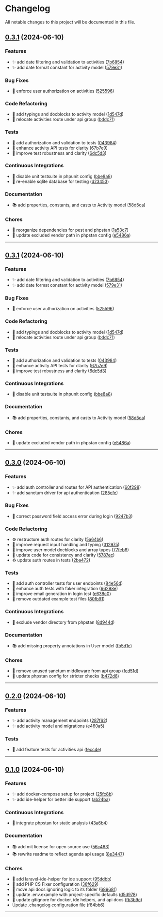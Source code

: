 <!--- BEGIN HEADER -->
# Changelog

All notable changes to this project will be documented in this file.
<!--- END HEADER -->

## [0.3.1](https://github.com/mateusmacedo/febrafar-back-php/compare/v0.3.0...v0.3.1) (2024-06-10)

### Features

* :sparkles: add date filtering and validation to activities ([7b6854](https://github.com/mateusmacedo/febrafar-back-php/commit/7b68549669af6ae28fd2783e4db808e70d8b8e37))
* :sparkles: add date format constant for activity model ([579e31](https://github.com/mateusmacedo/febrafar-back-php/commit/579e319254d38f0c3254d2d6c98355ebdf4ce12f))

### Bug Fixes

* :bug: enforce user authorization on activities ([525596](https://github.com/mateusmacedo/febrafar-back-php/commit/5255965a269ec00ee8b52ac2ac2c27e8e957e12b))

### Code Refactoring

* :hammer: add typings and docblocks to activity model ([1d547d](https://github.com/mateusmacedo/febrafar-back-php/commit/1d547dd3e64233aaac166c6ff3fcefb0c17fc97d))
* :hammer: relocate activities route under api group ([bddc71](https://github.com/mateusmacedo/febrafar-back-php/commit/bddc716e7b75e74f6a1d7c671cbfa97d97855842))

### Tests

* :test_tube: add authorization and validation to tests ([043984](https://github.com/mateusmacedo/febrafar-back-php/commit/0439841d0dbddac88036c01a925981c4cf63a982))
* :test_tube: enhance activity API tests for clarity ([67b7e9](https://github.com/mateusmacedo/febrafar-back-php/commit/67b7e93360fc457bd09bc48fb88089ebda66b4f0))
* :test_tube: improve test robustness and clarity ([6dc5d3](https://github.com/mateusmacedo/febrafar-back-php/commit/6dc5d38a1cc02ccd09403c56ecef88f320bad6b7))

### Continuous Integrations

* :construction_worker: disable unit testsuite in phpunit config ([bbe8a8](https://github.com/mateusmacedo/febrafar-back-php/commit/bbe8a88fa6f4517390bbc592a628422091f5f22f))
* :construction_worker: re-enable sqlite database for testing ([d23453](https://github.com/mateusmacedo/febrafar-back-php/commit/d23453812f86795dae84a6bb8a835310b0d9e65e))

### Documentation

* :books: add properties, constants, and casts to Activity model ([58d5ca](https://github.com/mateusmacedo/febrafar-back-php/commit/58d5caecbc3866c824f0a6a02d2e612808aa5044))

### Chores

* :wrench: reorganize dependencies for pest and phpstan ([1a53c7](https://github.com/mateusmacedo/febrafar-back-php/commit/1a53c7ee71b47a595e46de544c13f18a250418b0))
* :wrench: update excluded vendor path in phpstan config ([e5486a](https://github.com/mateusmacedo/febrafar-back-php/commit/e5486a9fb45b76d8a14827a13c3fe3b5536e5f85))


---

## [0.3.1](https://github.com/mateusmacedo/febrafar-back-php/compare/v0.3.0...v0.3.1) (2024-06-10)

### Features

* :sparkles: add date filtering and validation to activities ([7b6854](https://github.com/mateusmacedo/febrafar-back-php/commit/7b68549669af6ae28fd2783e4db808e70d8b8e37))
* :sparkles: add date format constant for activity model ([579e31](https://github.com/mateusmacedo/febrafar-back-php/commit/579e319254d38f0c3254d2d6c98355ebdf4ce12f))

### Bug Fixes

* :bug: enforce user authorization on activities ([525596](https://github.com/mateusmacedo/febrafar-back-php/commit/5255965a269ec00ee8b52ac2ac2c27e8e957e12b))

### Code Refactoring

* :hammer: add typings and docblocks to activity model ([1d547d](https://github.com/mateusmacedo/febrafar-back-php/commit/1d547dd3e64233aaac166c6ff3fcefb0c17fc97d))
* :hammer: relocate activities route under api group ([bddc71](https://github.com/mateusmacedo/febrafar-back-php/commit/bddc716e7b75e74f6a1d7c671cbfa97d97855842))

### Tests

* :test_tube: add authorization and validation to tests ([043984](https://github.com/mateusmacedo/febrafar-back-php/commit/0439841d0dbddac88036c01a925981c4cf63a982))
* :test_tube: enhance activity API tests for clarity ([67b7e9](https://github.com/mateusmacedo/febrafar-back-php/commit/67b7e93360fc457bd09bc48fb88089ebda66b4f0))
* :test_tube: improve test robustness and clarity ([6dc5d3](https://github.com/mateusmacedo/febrafar-back-php/commit/6dc5d38a1cc02ccd09403c56ecef88f320bad6b7))

### Continuous Integrations

* :construction_worker: disable unit testsuite in phpunit config ([bbe8a8](https://github.com/mateusmacedo/febrafar-back-php/commit/bbe8a88fa6f4517390bbc592a628422091f5f22f))

### Documentation

* :books: add properties, constants, and casts to Activity model ([58d5ca](https://github.com/mateusmacedo/febrafar-back-php/commit/58d5caecbc3866c824f0a6a02d2e612808aa5044))

### Chores

* :wrench: update excluded vendor path in phpstan config ([e5486a](https://github.com/mateusmacedo/febrafar-back-php/commit/e5486a9fb45b76d8a14827a13c3fe3b5536e5f85))


---

## [0.3.0](https://github.com/mateusmacedo/febrafar-back-php/compare/v0.2.0...v0.3.0) (2024-06-10)

### Features

* :sparkles: add auth controller and routes for API authentication ([60f298](https://github.com/mateusmacedo/febrafar-back-php/commit/60f2984f9c7349016236a7a17b19b14a05678518))
* :sparkles: add sanctum driver for api authentication ([285cfe](https://github.com/mateusmacedo/febrafar-back-php/commit/285cfe91d7aee187c67a60c69f876c7ac4b8ca23))

### Bug Fixes

* :bug: correct password field access error during login ([9247b3](https://github.com/mateusmacedo/febrafar-back-php/commit/9247b3120a4de4d961880b4d6f6f5df257a41484))

### Code Refactoring

* :gear: restructure auth routes for clarity ([5a64b6](https://github.com/mateusmacedo/febrafar-back-php/commit/5a64b6d985f123efb69c771f33e3a1346b7ec141))
* :hammer: improve request input handling and typing ([312975](https://github.com/mateusmacedo/febrafar-back-php/commit/3129757b91833b6464054058469b55e419a74feb))
* :hammer: improve user model docblocks and array types ([77feb6](https://github.com/mateusmacedo/febrafar-back-php/commit/77feb66fff9fce956c004b8e0b53515fa8925a41))
* :hammer: update code for consistency and clarity ([5787ec](https://github.com/mateusmacedo/febrafar-back-php/commit/5787ec1c051b078f538dac1097bef59668e7bdd5))
* ♻️ update auth routes in tests ([2ba472](https://github.com/mateusmacedo/febrafar-back-php/commit/2ba47272330c95fb908baa7edbdfaa90a01c3f20))

### Tests

* :test_tube: add auth controller tests for user endpoints ([84e56d](https://github.com/mateusmacedo/febrafar-back-php/commit/84e56d1716c79a7c428fe9855e7cbdd5ba52f1f6))
* :test_tube: enhance auth tests with faker integration ([66298e](https://github.com/mateusmacedo/febrafar-back-php/commit/66298e4d9e3e5ee7cd007aa08cf8c196b3411a57))
* :test_tube: improve email generation in login test ([e638c0](https://github.com/mateusmacedo/febrafar-back-php/commit/e638c055e9ea2b9ead5943e873dbb812740d37a9))
* :test_tube: remove outdated example test files ([80fb91](https://github.com/mateusmacedo/febrafar-back-php/commit/80fb91419f29fd068e28e79606daf4f6789fd24b))

### Continuous Integrations

* :construction_worker: exclude vendor directory from phpstan ([8d944d](https://github.com/mateusmacedo/febrafar-back-php/commit/8d944d8a79972343d03a7b620bb1f8b76c559293))

### Documentation

* :books: add missing property annotations in User model ([fb5d1e](https://github.com/mateusmacedo/febrafar-back-php/commit/fb5d1e2865f27bf8fc6fdf6caf3597df259456ef))

### Chores

* :wrench: remove unused sanctum middleware from api group ([fcd51d](https://github.com/mateusmacedo/febrafar-back-php/commit/fcd51dcc26cefbbb5624a3a999f06243adf667d4))
* :wrench: update phpstan config for stricter checks ([b472d8](https://github.com/mateusmacedo/febrafar-back-php/commit/b472d80256f930e709511bc473e55b9e94101145))


---

## [0.2.0](https://github.com/mateusmacedo/febrafar-back-php/compare/v0.1.0...v0.2.0) (2024-06-10)

### Features

* :sparkles: add activity management endpoints ([287f62](https://github.com/mateusmacedo/febrafar-back-php/commit/287f62cc492df02bf1a21187a847622210599bb7))
* :sparkles: add activity model and migrations ([e460a5](https://github.com/mateusmacedo/febrafar-back-php/commit/e460a5ac3ee01db2c369d67ca95840b7a6e272ab))

### Tests

* :test_tube: add feature tests for activities api ([fecc4e](https://github.com/mateusmacedo/febrafar-back-php/commit/fecc4e109c1eb8a46f54a392eab66d9354b2d842))


---

## [0.1.0](https://github.com/mateusmacedo/febrafar-back-php/compare/v0.0.0...v0.1.0) (2024-06-10)

### Features

* :sparkles: add docker-compose setup for project ([25fc8b](https://github.com/mateusmacedo/febrafar-back-php/commit/25fc8b801c4a044bc64e5e87501eaba287fde84b))
* :sparkles: add ide-helper for better ide support ([ab24ba](https://github.com/mateusmacedo/febrafar-back-php/commit/ab24baba40b5dfcdbdb2cf81d86d023985a77769))

### Continuous Integrations

* :construction_worker: integrate phpstan for static analysis ([43a6b4](https://github.com/mateusmacedo/febrafar-back-php/commit/43a6b42c7e1660a31f68c14caade6db10bc89fee))

### Documentation

* :books: add mit license for open source use ([56c463](https://github.com/mateusmacedo/febrafar-back-php/commit/56c463987ed30ab7272eb970e2676be970665f54))
* :books: rewrite readme to reflect agenda api usage ([8e3447](https://github.com/mateusmacedo/febrafar-back-php/commit/8e3447e7b809506ba97e4f14742e26774643ddc7))

### Chores

* :wrench: add laravel-ide-helper for ide support ([95ddbb](https://github.com/mateusmacedo/febrafar-back-php/commit/95ddbb1022dc4073d8c668244834a5dae5655f41))
* :wrench: add PHP CS Fixer configuration ([38f629](https://github.com/mateusmacedo/febrafar-back-php/commit/38f629a842dfbcdd0d1fcb66fd4c26a675acb464))
* :wrench: move api docs ignoring logic to its folder ([689681](https://github.com/mateusmacedo/febrafar-back-php/commit/689681751eccc51df8ce3a67c2e3df47a60ddae0))
* :wrench: update .env.example with project-specific defaults ([d5d978](https://github.com/mateusmacedo/febrafar-back-php/commit/d5d978ea3b60db75134a69fa27c5a8521a90fe3c))
* :wrench: update gitignore for docker, ide helpers, and api docs ([fb3b9c](https://github.com/mateusmacedo/febrafar-back-php/commit/fb3b9c45710b28dcb2fb8ee72e0b46d9d05f8b51))
* Update .changelog configuration file ([f84bb6](https://github.com/mateusmacedo/febrafar-back-php/commit/f84bb6a2d92856ee8482023d7805f5e226456eb2))


---

